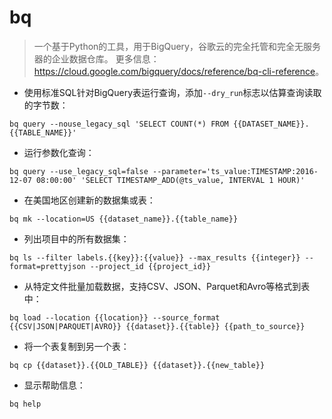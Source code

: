 # bq

> 一个基于Python的工具，用于BigQuery，谷歌云的完全托管和完全无服务器的企业数据仓库。
> 更多信息：<https://cloud.google.com/bigquery/docs/reference/bq-cli-reference>。

- 使用标准SQL针对BigQuery表运行查询，添加`--dry_run`标志以估算查询读取的字节数：

`bq query --nouse_legacy_sql 'SELECT COUNT(*) FROM {{DATASET_NAME}}.{{TABLE_NAME}}'`

- 运行参数化查询：

`bq query --use_legacy_sql=false --parameter='ts_value:TIMESTAMP:2016-12-07 08:00:00' 'SELECT TIMESTAMP_ADD(@ts_value, INTERVAL 1 HOUR)'`

- 在美国地区创建新的数据集或表：

`bq mk --location=US {{dataset_name}}.{{table_name}}`

- 列出项目中的所有数据集：

`bq ls --filter labels.{{key}}:{{value}} --max_results {{integer}} --format=prettyjson --project_id {{project_id}}`

- 从特定文件批量加载数据，支持CSV、JSON、Parquet和Avro等格式到表中：

`bq load --location {{location}} --source_format {{CSV|JSON|PARQUET|AVRO}} {{dataset}}.{{table}} {{path_to_source}}`

- 将一个表复制到另一个表：

`bq cp {{dataset}}.{{OLD_TABLE}} {{dataset}}.{{new_table}}`

- 显示帮助信息：

`bq help`